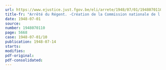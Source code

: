 ```yaml
---
url: https://www.ejustice.just.fgov.be/eli/arrete/1948/07/01/1948070110/justel
title-fr: "Arrêté du Régent. -Création de la Commission nationale de l'Unesco"
date: 1948-07-01
source:
number: 1948070110
page: 5668
case: 1948-07-01/10
publication: 1948-07-14
starts:
modifies:
pdf-original:
pdf-consolidated:
---
```


